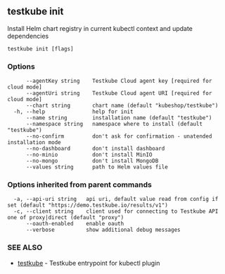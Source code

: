 ## testkube init

Install Helm chart registry in current kubectl context and update dependencies

```
testkube init [flags]
```

### Options

```
      --agentKey string    Testkube Cloud agent key [required for cloud mode]
      --agentUri string    Testkube Cloud agent URI [required for cloud mode]
      --chart string       chart name (default "kubeshop/testkube")
  -h, --help               help for init
      --name string        installation name (default "testkube")
      --namespace string   namespace where to install (default "testkube")
      --no-confirm         don't ask for confirmation - unatended installation mode
      --no-dashboard       don't install dashboard
      --no-minio           don't install MinIO
      --no-mongo           don't install MongoDB
      --values string      path to Helm values file
```

### Options inherited from parent commands

```
  -a, --api-uri string   api uri, default value read from config if set (default "https://demo.testkube.io/results/v1")
  -c, --client string    client used for connecting to Testkube API one of proxy|direct (default "proxy")
      --oauth-enabled    enable oauth
      --verbose          show additional debug messages
```

### SEE ALSO

* [testkube](testkube.md)	 - Testkube entrypoint for kubectl plugin

